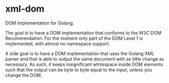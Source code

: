 xml-dom
=======

DOM implementation for Golang.

The goal is to have a DOM implementation that conforms to the W3C DOM Recommendation. For the moment only part of the DOM Level 1 is implemented, with almost no namespace support.

A side goal is to have a DOM implementation that uses the Golang XML parser and that is able to output the same document with as little change as necessary. As such, it keeps insignificant whitespace inside DOM elements such that the output can be byte to byte equal to the input, unless you change the DOM.
